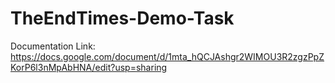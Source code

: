 # TheEndTimes-Demo-Task

Documentation Link: https://docs.google.com/document/d/1mta_hQCJAshgr2WIMOU3R2zgzPpZKorP6l3nMpAbHNA/edit?usp=sharing
